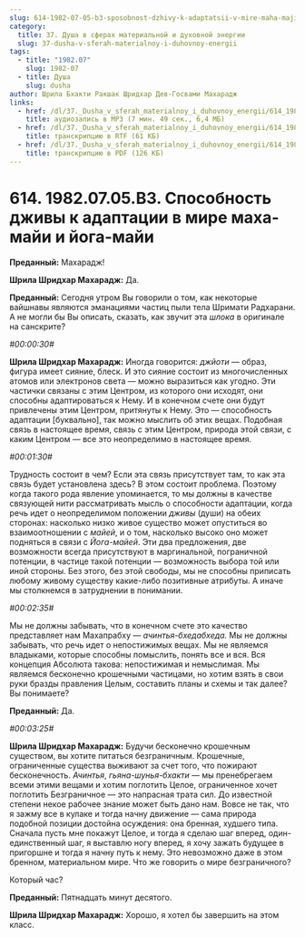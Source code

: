 ```yaml
---
slug: 614-1982-07-05-b3-sposobnost-dzhivy-k-adaptatsii-v-mire-maha-maji-i-joga-maji
category:
  title: 37. Душа в сферах материальной и духовной энергии
  slug: 37-dusha-v-sferah-materialnoy-i-duhovnoy-energii
tags:
  - title: "1982.07"
    slug: 1982-07
  - title: Душа
    slug: dusha
author: Шрила Бхакти Ракшак Шридхар Дев-Госвами Махарадж
links:
  - href: /dl/37._Dusha_v_sferah_materialnoy_i_duhovnoy_energii/614_1982.07.05.B3_SridharMj_Sposobnost_dzhivy_k_adaptacii_v_mire_maha-maji_i_joga-maji.mp3
    title: аудиозапись в MP3 (7 мин. 49 сек., 6,4 МБ)
  - href: /dl/37._Dusha_v_sferah_materialnoy_i_duhovnoy_energii/614_1982.07.05.B3_SridharMj_Sposobnost_dzhivy_k_adaptacii_v_mire_maha-maji_i_joga-maji.rtf
    title: транскрипцию в RTF (61 КБ)
  - href: /dl/37._Dusha_v_sferah_materialnoy_i_duhovnoy_energii/614_1982.07.05.B3_SridharMj_Sposobnost_dzhivy_k_adaptacii_v_mire_maha-maji_i_joga-maji.pdf
    title: транскрипцию в PDF (126 КБ)
---
```


# 614. 1982.07.05.B3. Способность дживы к адаптации в мире маха-майи и йога-майи

**Преданный:** Махарадж!

**Шрила Шридхар Махарадж:** Да.

**Преданный:** Сегодня утром Вы говорили о том, как некоторые вайшнавы являются эманациями частиц пыли тела Шримати Радхарани. А не могли бы Вы описать, сказать, как звучит эта *шлока* в оригинале на санскрите?

*#00:00:30#*

**Шрила Шридхар Махарадж:** Иногда говорится: *джйоти* — образ, фигура имеет сияние, блеск. И это сияние состоит из многочисленных атомов или электронов света — можно выразиться как угодно. Эти частички связаны с этим Центром, из которого они исходят, они способны адаптироваться к Нему. И в конечном счете они будут привлечены этим Центром, притянуты к Нему. Это — способность адаптации [буквально], так можно мыслить об этих вещах. Подобная связь в настоящее время, связь с этим Центром, природа этой связи, с каким Центром — все это неопределимо в настоящее время.

*#00:01:30#*

Трудность состоит в чем? Если эта связь присутствует там, то как эта связь будет установлена здесь? В этом состоит проблема. Поэтому когда такого рода явление упоминается, то мы должны в качестве связующей нити рассматривать мысль о способности адаптации, когда речь идет о неопределимом положении *дживы* (души) на обеих сторонах: насколько низко живое существо может опуститься во взаимоотношении с *майей*, и о том, насколько высоко оно может подняться в связи с *Йога-майей*. Эти два предложения, две возможности всегда присутствуют в маргинальной, пограничной потенции, в частице такой потенции — возможность выбора той или иной стороны. Без этого, без этой свободы, мы не способны приписать любому живому существу какие-либо позитивные атрибуты. А иначе мы столкнемся в затруднении в понимании.

*#00:02:35#*

Мы не должны забывать, что в конечном счете это качество представляет нам Махапрабху — *ачинтья-бхедабхеда.* Мы не должны забывать, что речь идет о непостижимых вещах. Мы не являемся владыками, которые способны помыслить, понять все и вся. Вся концепция Абсолюта такова: непостижимая и немыслимая. Мы являемся бесконечно крошечными частицами, но хотим взять в свои руки бразды правления Целым, составить планы и схемы и так далее? Вы понимаете?

**Преданный:** Да.

*#00:03:25#*

**Шрила Шридхар Махарадж:** Будучи бесконечно крошечным существом, вы хотите питаться безграничным. Крошечные, ограниченные существа выживают за счет того, что пожирают бесконечность. *Ачинтья*, *гьяна-шунья-бхакти* — мы пренебрегаем всеми этими вещами и хотим поглотить Целое, ограниченное хочет поглотить Безграничное — это напрасная трата сил. До известной степени некое рабочее знание может быть дано нам. Вовсе не так, что я зажму все в кулаке и тогда начну движение — сама природа подобной позиции достойна осуждения: она бренная, худшего типа. Сначала пусть мне покажут Целое, и тогда я сделаю шаг вперед, один-единственный шаг, я выставлю ногу вперед, я хочу зажать будущее в пригоршне и тогда я начну путь к нему. Это невозможно даже в этом бренном, материальном мире. Что же говорить о мире безграничного?

Который час?

**Преданный:** Пятнадцать минут десятого.

**Шрила Шридхар Махарадж:** Хорошо, я хотел бы завершить на этом класс.

